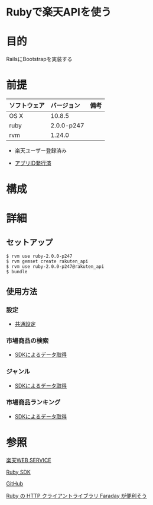 Rubyで楽天APIを使う
================

# 目的 #
RailsにBootstrapを実装する

# 前提 #
| ソフトウェア   | バージョン   | 備考        |
|:---------------|:-------------|:------------|
| OS X           |10.8.5        |             |
| ruby           |2.0.0-p247    |             |
| rvm            |1.24.0        |             |

+ 楽天ユーザー登録済み

+ [アプリID発行済](https://webservice.rakuten.co.jp/app/create)

# 構成 #

# 詳細 #

## セットアップ ##

    $ rvm use ruby-2.0.0-p247
    $ rvm gemset create rakuten_api
    $ rvm use ruby-2.0.0-p247@rakuten_api
    $ bundle

## 使用方法 ##

### 設定 ###

+ [共通設定](config.rb)

### 市場商品の検索 ###

+ [SDKによるデータ取得](ichibaitemsearch.rb)

### ジャンル ###

+ [SDKによるデータ取得](ichibagenresearch.rb)

### 市場商品ランキング ###

+ [SDKによるデータ取得](ichibaitemranking.rb)

# 参照 #

[楽天WEB SERVICE](http://webservice.rakuten.co.jp/)

[Ruby SDK](http://webservice.rakuten.co.jp/sdk/ruby.html)

[GitHub](https://github.com/rakuten-ws/rws-ruby-sdk)

[Ruby の HTTP クライアントライブラリ Faraday が便利そう](https://gist.github.com/mitukiii/2775321)
